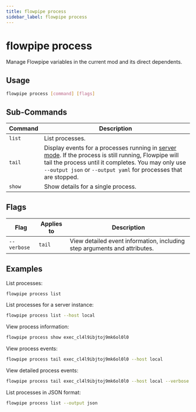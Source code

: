 ```yaml
---
title: flowpipe process
sidebar_label: flowpipe process
---
```


# flowpipe process

Manage Flowpipe variables in the current mod and its direct dependents.


## Usage
```bash
flowpipe process [command] [flags]
```

## Sub-Commands

| Command | Description
|-|-
| `list` | List processes.
| `tail` | Display events for a processes running in [server mode](/docs/run#operating-modes). If the process is still running, Flowpipe will tail the process until it completes.  You may only use `--output json` or `--output yaml` for processes that are stopped.
| `show` | Show details for a single process. 

<!--
Note that `flowpipe pipeline show` supports additional output formats: `sps` (Steampipe snapshot) 
-->

## Flags

| Flag | Applies to | Description
|-|-|-
| `--verbose`   | `tail` | View detailed event information, including step arguments and attributes.


## Examples

List processes:

```bash
flowpipe process list
```

List processes for a server instance:

```bash
flowpipe process list --host local
```

View process information:

```bash
flowpipe process show exec_cl4l9ibjtoj9mk6ol0l0
```

View process events:

```bash
flowpipe process tail exec_cl4l9ibjtoj9mk6ol0l0 --host local
```

View detailed process events:

```bash
flowpipe process tail exec_cl4l9ibjtoj9mk6ol0l0 --host local --verbose
```

List processes in JSON format:

```bash
flowpipe process list --output json
```

<!--
Export Steampipe dashboard snapshot of a process:

```bash
flowpipe process show exec_cl4l9ibjtoj9mk6ol0l0 --output sps > exec_cl4l9ibjtoj9mk6ol0l0.sps
```
-->